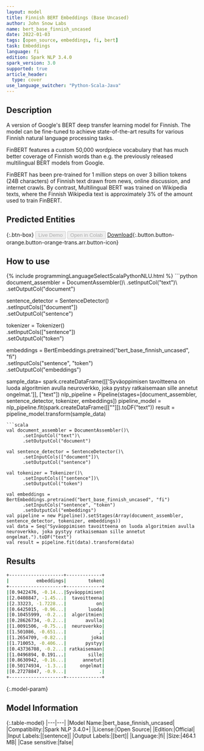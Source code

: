 ```yaml
---
layout: model
title: Finnish BERT Embeddings (Base Uncased)
author: John Snow Labs
name: bert_base_finnish_uncased
date: 2022-01-03
tags: [open_source, embeddings, fi, bert]
task: Embeddings
language: fi
edition: Spark NLP 3.4.0
spark_version: 3.0
supported: true
article_header:
  type: cover
use_language_switcher: "Python-Scala-Java"
---
```


## Description

A version of Google's BERT deep transfer learning model for Finnish. The model can be fine-tuned to achieve state-of-the-art results for various Finnish natural language processing tasks.

FinBERT features a custom 50,000 wordpiece vocabulary that has much better coverage of Finnish words than e.g. the previously released multilingual BERT models from Google.

FinBERT has been pre-trained for 1 million steps on over 3 billion tokens (24B characters) of Finnish text drawn from news, online discussion, and internet crawls. By contrast, Multilingual BERT was trained on Wikipedia texts, where the Finnish Wikipedia text is approximately 3% of the amount used to train FinBERT.

## Predicted Entities



{:.btn-box}
<button class="button button-orange" disabled>Live Demo</button>
<button class="button button-orange" disabled>Open in Colab</button>
[Download](https://s3.amazonaws.com/auxdata.johnsnowlabs.com/public/models/bert_base_finnish_uncased_fi_3.4.0_3.0_1641223281610.zip){:.button.button-orange.button-orange-trans.arr.button-icon}

## How to use



<div class="tabs-box" markdown="1">
{% include programmingLanguageSelectScalaPythonNLU.html %}
```python
document_assembler = DocumentAssembler()\
  .setInputCol("text")\
  .setOutputCol("document")

sentence_detector = SentenceDetector()\
  .setInputCols(["document"])\
  .setOutputCol("sentence")

tokenizer = Tokenizer()\
  .setInputCols(["sentence"])\
  .setOutputCol("token")

embeddings = BertEmbeddings.pretrained("bert_base_finnish_uncased", "fi") \
      .setInputCols("sentence", "token") \
      .setOutputCol("embeddings")

sample_data= spark.createDataFrame([['Syväoppimisen tavoitteena on luoda algoritmien avulla neuroverkko, joka pystyy ratkaisemaan sille annetut ongelmat.']], ["text"])
nlp_pipeline = Pipeline(stages=[document_assembler, sentence_detector, tokenizer, embeddings])
pipeline_model = nlp_pipeline.fit(spark.createDataFrame([[""]]).toDF("text"))
result = pipeline_model.transform(sample_data)
```
```scala
val document_assembler = DocumentAssembler()\
      .setInputCol("text")\
      .setOutputCol("document")

val sentence_detector = SentenceDetector()\
      .setInputCols(["document"])\
      .setOutputCol("sentence")

val tokenizer = Tokenizer()\
      .setInputCols(["sentence"])\
      .setOutputCol("token")

val embeddings = BertEmbeddings.pretrained("bert_base_finnish_uncased", "fi")
      .setInputCols("sentence", "token")
      .setOutputCol("embeddings")
val pipeline = new Pipeline().setStages(Array(document_assembler, sentence_detector, tokenizer, embeddings))
val data = Seq("Syväoppimisen tavoitteena on luoda algoritmien avulla neuroverkko, joka pystyy ratkaisemaan sille annetut ongelmat.").toDF("text")
val result = pipeline.fit(data).transform(data)
```
</div>

## Results

```bash
+--------------------+-------------+
|          embeddings|        token|
+--------------------+-------------+
|[0.9422476, -0.14...|Syväoppimisen|
|[2.0408847, -1.45...|  tavoitteena|
|[2.33223, -1.7228...|           on|
|[0.6425015, -0.96...|        luoda|
|[0.10455999, -0.2...|  algoritmien|
|[0.28626734, -0.2...|       avulla|
|[1.0091506, -0.75...|  neuroverkko|
|[1.501086, -0.651...|            ,|
|[1.2654709, -0.82...|         joka|
|[1.710053, -0.406...|       pystyy|
|[0.43736708, -0.2...| ratkaisemaan|
|[1.0496894, 0.191...|        sille|
|[0.8630942, -0.16...|      annetut|
|[0.50174934, -1.3...|     ongelmat|
|[0.27278847, -0.9...|            .|
+--------------------+-------------+
```

{:.model-param}
## Model Information

{:.table-model}
|---|---|
|Model Name:|bert_base_finnish_uncased|
|Compatibility:|Spark NLP 3.4.0+|
|License:|Open Source|
|Edition:|Official|
|Input Labels:|[sentence]|
|Output Labels:|[bert]|
|Language:|fi|
|Size:|464.1 MB|
|Case sensitive:|false|